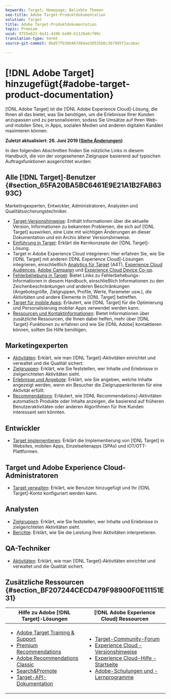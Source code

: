 ```yaml
---
keywords: Target; Homepage; Beliebte Themen
seo-title: Adobe Target-Produktdokumentation
solution: Target
title: Adobe Target-Produktdokumentation
topic: Premium
uuid: 8755e622-8a31-4106-ba90-b1128a0cf89c
translation-type: tm+mt
source-git-commit: 8bd57fb3bb467d8dae50535b6c367995f2acabac

---
```



# [!DNL Adobe Target] hinzugefügt{#adobe-target-product-documentation}

[!DNL Adobe Target] ist die [!DNL Adobe Experience Cloud]-Lösung, die Ihnen all das bietet, was Sie benötigen, um die Erlebnisse Ihrer Kunden anzupassen und zu personalisieren, sodass Sie Umsätze auf Ihren Web- und mobilen Sites, in Apps, sozialen Medien und anderen digitalen Kanälen maximieren können.

**Zuletzt aktualisiert: 26. Juni 2019 ([Siehe Änderungen](r-release-notes/doc-change.md))**

In den folgenden Abschnitten finden Sie nützliche Links in diesem Handbuch, die von der vorgesehenen Zielgruppe basierend auf typischen Auftragsfunktionen ausgerichtet wurden:

## Alle [!DNL Target]-Benutzer {#section_65FA20BA5BC6461E9E21A1B2FAB6393C}

Marketingexperten, Entwickler, Administratoren, Analysten und Qualitätssicherungstechniker.

- [Target-Versionshinweise](r-release-notes/release-notes.md): Enthält Informationen über die aktuelle Version, Informationen zu bekannten Problemen, die sich auf [!DNL Target] auswirken, eine Liste mit wichtigen Änderungen an dieser Dokumentation und ein Archiv älterer Versionshinweise.
- [Einführung in Target](c-intro/intro.md): Erklärt die Kernkonzepte der [!DNL Target]-Lösung.
- Target in Adobe Experience Cloud integrieren: Hier erfahren Sie, wie Sie [!DNL Target] mit anderen [!DNL Experience Cloud]-Lösungen integrieren, einschließlich [Analytics für Target](/help/c-integrating-target-with-mac/a4t/a4t.md) (A4T), [Experience Cloud Audiences](/help/c-integrating-target-with-mac/mmp.md), [Adobe Campaign](/help/c-integrating-target-with-mac/campaign-and-target.md) und [Experience Cloud Device Co-op](/help/c-integrating-target-with-mac/experience-cloud-device-co-op.md).
- [Fehlerbehebung in Target](r-troubleshooting-target/troubleshooting-target.md): Bietet Links zu Fehlerbehebungs-Informationen in diesem Handbuch, einschließlich Informationen zu den Zeichenbeschränkungen und anderen Beschränkungen (Angebotsgröße, Zielgruppen, Profile, Werte, Parameter usw.), die Aktivitäten und andere Elemente in [!DNL Target] betreffen.
- [Target für mobile Apps](c-target-mobile-app/target-mobile-app.md): Erläutert, wie [!DNL Target] für die Optimierung und Personalisierung mobiler Apps verwendet werden kann.
- [Ressourcen und Kontaktinformationen](cmp-resources-and-contact-information.md): Bietet Informationen über zusätzliche Ressourcen, die Ihnen dabei helfen, mehr über [!DNL Target]-Funktionen zu erfahren und wie Sie [!DNL Adobe] kontaktieren können, sollten Sie Hilfe benötigen.

## Marketingexperten

- [Aktivitäten](c-activities/activities.md): Erklärt, wie man [!DNL Target]-Aktivitäten einrichtet und verwaltet und die Qualität sichert.
- [Zielgruppen](c-target/target.md): Erklärt, wie Sie feststellen, wer Inhalte und Erlebnisse in zielgerichteten Aktivitäten sieht.
- [Erlebnisse und Angebote](c-experiences/experiences.md): Erklärt, wie Sie angeben, welche Inhalte angezeigt werden, wenn ein Besucher die Zielgruppenkriterien für eine Aktivität erfüllt.
- [Recommendations](c-recommendations/recommendations.md): Erläutert, wie [!DNL Recommendations]-Aktivitäten automatisch Produkte oder Inhalte anzeigen, die basierend auf früheren Benutzeraktivitäten oder anderen Algorithmen für Ihre Kunden interessant sein könnten.

## Entwickler

- [Target implementieren](c-implementing-target/implementing-target.md): Erklärt die Implementierung von [!DNL Target] in Websites, mobilen Apps, Einzelseitenapps (SPAs) und iOT/OTT-Plattformen.

## Target und Adobe Experience Cloud-Administratoren

- [Target verwalten](administrating-target/administrating-target.md): Erklärt, wie Benutzer hinzugefügt und Ihr [!DNL Target]-Konto konfiguriert werden kann.

## Analysten

- [Zielgruppen](c-target/target.md): Erklärt, wie Sie feststellen, wer Inhalte und Erlebnisse in zielgerichteten Aktivitäten sieht.
- [Berichte](c-reports/reports.md): Erklärt, wie Sie die Leistung Ihrer Aktivitäten interpretieren.

## QA-Techniker

- [Aktivitäten](c-activities/activities.md): Erklärt, wie man [!DNL Target]-Aktivitäten einrichtet und verwaltet und die Qualität sichert.

## Zusätzliche Ressourcen {#section_BF207244CECD479F98900F0E11151E31}

| Hilfe zu Adobe [!DNL Target]-Lösungen | [!DNL Adobe Experience Cloud] Ressourcen |
|--- |--- |
| <ul><li>[Adobe Target Training &amp; Support](https://helpx.adobe.com/support/target.html)</li><li>[Premium Recommendations](c-recommendations/recommendations.md)</li><li>[Adobe Recommendations Classic](assets/adobe-recommendations-classic.pdf)</li><li>[Search&amp;Promote](https://marketing.adobe.com/resources/help/en_US/snp/)</li><li>[Target-API-Dokumentation](c-implementing-target/c-api-and-sdk-overview/api-and-sdk-overview.md)</li></ul> | <ul><li>[Target-Community-Forum](https://forums.adobe.com/community/experience-cloud/marketing-cloud/target)</li><li>[Experience Cloud - Versionshinweise](https://marketing.adobe.com/resources/help/en_US/whatsnew/)</li><li>[Experience Cloud-Hilfe - Startseite](https://marketing.adobe.com/resources/help/en_US/home/)</li><li>[Adobe-Schulungen und -Lernprogramme](https://helpx.adobe.com/learning.html?promoid=KAUDK)</li></ul> |  |
